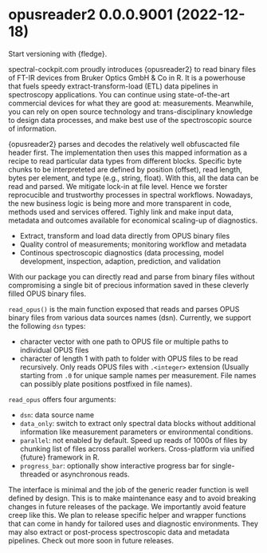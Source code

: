 <!-- NEWS.md is maintained by https://cynkra.github.io/fledge, do not edit -->

# opusreader2 0.0.0.9001 (2022-12-18)

Start versioning with {fledge}.

spectral-cockpit.com proudly introduces {opusreader2} to read binary files 
of FT-IR devices from Bruker Optics GmbH & Co in R. It is a powerhouse that
fuels speedy extract-transform-load (ETL) data pipelines in spectroscopy
applications. You can continue using state-of-the-art commercial devices
for what they are good at: measurements. Meanwhile, you can rely on open source
technology and trans-disciplinary knowledge to design data processes, and make
best use of the spectroscopic source of information.

{opusreader2} parses and decodes the relatively well obfuscacted file header
first. The implementation then uses this mapped information as a recipe to read
particular data types from different blocks. Specific byte chunks to be
interpreteted are defined by position (offset), read length, bytes per element,
and type (e.g., string, float). With this, all the data can be read and parsed.
We mitigate lock-in at file level. Hence we forster reprocucible and trustworthy 
processes in spectral workflows. Nowadays, the new business logic is being more
and more transparent in code, methods used and services offered. Tighly link and
make input data, metadata and outcomes available for economical scaling-up of
diagnostics.

- Extract, transform and load data directly from OPUS binary files
- Quality control of measurements; monitoring workflow and metadata
- Continous spectroscopic diagnostics (data processing, model development,
  inspection, adaption, prediction, and validation

With our package you can directly read and parse from binary files without
compromising a single bit of precious information saved in these cleverly filled 
OPUS binary files.

`read_opus()` is the main function exposed that reads and parses OPUS binary
files from various data sources names (dsn). Currently, we support the 
following `dsn` types:

- character vector with one path to OPUS file or multiple paths to individual
  OPUS files
- character of length 1 with path to folder with OPUS files to be read
  recursively. Only reads OPUS files with `.<integer>` extension (Usually
  starting from `.0` for unique sample names per measurement. File names can
  possibly plate positions postfixed in file names).

`read_opus` offers four arguments:

- `dsn`: data source name
- `data_only`: switch to extract only spectral data blocks without additional
   information like measurement parameters or environmental conditions.
- `parallel`: not enabled by default. Speed up reads of 1000s of files by 
   chunking list of files across parallel workers. Cross-platform via unified
   {future} framework in R.
- `progress_bar`: optionally show interactive progress bar for single-threaded
  or asynchronous reads.

The interface is minimal and the job of the generic reader function is
well defined by design. This is to make maintenance easy and to avoid breaking
changes in future releases of the package. We importantly avoid feature creep
like this. We plan to release specific helper and wrapper functions that can
come in handy for tailored uses and diagnostic environments. They may also
extract or post-process spectroscopic data and metadata pipelines. Check out
more soon in future releases.
